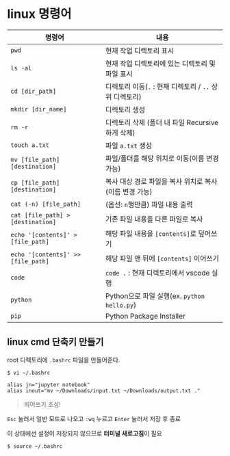 # linux 명령어



| 명령어 | 내용 |
| ----------------------------------- | -------------------------------------------------- |
| `pwd`                               | 현재 작업 디렉토리 표시 |
| `ls -al`                            | 현재 작업 디렉토리에 있는 디렉토리 및 파일 표시 |
| `cd [dir_path]`                     | 디렉토리 이동(`.` : 현재 디렉토리 / `..` 상위 디렉토리) |
| `mkdir [dir_name]`                  | 디렉토리 생성 |
| `rm -r`                             | 디렉토리 삭제 (폴더 내 파일 Recursive하게 삭제) |
| `touch a.txt`                       | 파일 `a.txt` 생성 |
| `mv [file_path] [destination]`      | 파일/폴더를 해당 위치로 이동(이름 변경 가능) |
| `cp [file_path] [destination]`      | 복사 대상 경로 파일을 복사 위치로 복사(이름 변경 가능) |
| `cat (-n) [file_path]`              | (옵션: `n`행만큼) 파일 내용 출력 |
| `cat [file_path] > [destination]`   | 기존 파일 내용을 다른 파일로 복사 |
| `echo '[contents]' > [file_path]`   | 해당 파일 내용을 `[contents]`로 덮어쓰기 |
| `echo '[contents]' >> [file_path]`  | 해당 파일 맨 뒤에 `[contents]` 이어쓰기 |
| `code`                              | `code .` : 현재 디렉토리에서 vscode 실행 |
| `python`                            | Python으로 파일 실행(ex. `python hello.py`) |
| `pip`                               | Python Package Installer |



## linux cmd 단축키 만들기

root 디렉토리에 `.bashrc` 파일을 만들어준다.

```shell
$ vi ~/.bashrc
```

```vi
alias jn="jupyter notebook"
alias inout="mv ~/Downloads/input.txt ~/Downloads/output.txt ."
```

> 띄어쓰기 조심!

`Esc` 눌러서 일반 모드로 나오고 `:wq` 누르고 `Enter` 눌러서 저장 후 종료

이 상태에선 설정이 저장되지 않으므로 **터미널 새로고침**이 필요

```shell
$ source ~/.bashrc
```
